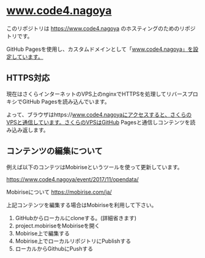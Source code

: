 # www.code4.nagoya

このリポジトリは https://www.code4.nagoya のホスティングのためのリポジトリです。

GitHub Pagesを使用し、カスタムドメインとして「www.code4.nagoya」を設定しています。

## HTTPS対応

現在はさくらインターネットのVPS上のnginxでHTTPSを処理してリバースプロキシでGitHub Pagesを読み込んでいます。

よって、ブラウザはhttps://www.code4.nagoyaにアクセスすると、さくらのVPSと通信しています。さくらのVPSはGitHub Pagesと通信しコンテンツを読み込み返します。

## コンテンツの編集について

例えば以下のコンテツはMobiriseというツールを使って更新しています。

https://www.code4.nagoya/event/2017/11/opendata/

Mobiriseについて
https://mobirise.com/ja/

上記コンテンツを編集する場合はMobiriseを利用して下さい。

1. GitHubからローカルにcloneする。(詳細省きます)
2. project.mobiriseをMobiriseを開く
3. Mobirise上で編集する
4. Mobirise上でローカルリポジトリにPublishする
5. ローカルからGithubにPushする

